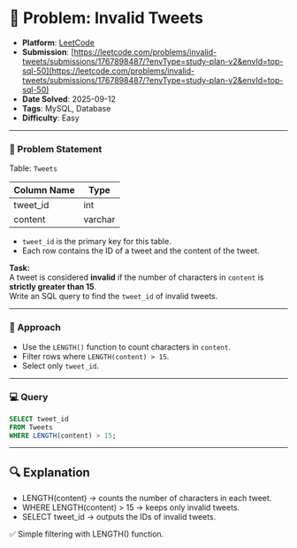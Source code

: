 # 🧲 Problem: Invalid Tweets

- **Platform**: [LeetCode](https://leetcode.com/problems/invalid-tweets/description/?envType=study-plan-v2&envId=top-sql-50)
- **Submission**: [https://leetcode.com/problems/invalid-tweets/submissions/1767898487/?envType=study-plan-v2&envId=top-sql-50](https://leetcode.com/problems/invalid-tweets/submissions/1767898487/?envType=study-plan-v2&envId=top-sql-50)
- **Date Solved**: 2025-09-12
- **Tags**: MySQL, Database
- **Difficulty**: Easy

---

### 📄 Problem Statement  
Table: `Tweets`  

| Column Name | Type    |
|-------------|---------|
| tweet_id    | int     |
| content     | varchar |

- `tweet_id` is the primary key for this table.  
- Each row contains the ID of a tweet and the content of the tweet.  

**Task:**  
A tweet is considered **invalid** if the number of characters in `content` is **strictly greater than 15**.  
Write an SQL query to find the `tweet_id` of invalid tweets.  

---

### 📝 Approach  
- Use the `LENGTH()` function to count characters in `content`.  
- Filter rows where `LENGTH(content) > 15`.  
- Select only `tweet_id`.  

---

### 💻 Query  
```sql
SELECT tweet_id
FROM Tweets
WHERE LENGTH(content) > 15;
```
---

## 🔍 Explanation

- LENGTH(content) → counts the number of characters in each tweet.
- WHERE LENGTH(content) > 15 → keeps only invalid tweets.
- SELECT tweet_id → outputs the IDs of invalid tweets.

✅ Simple filtering with LENGTH() function.

